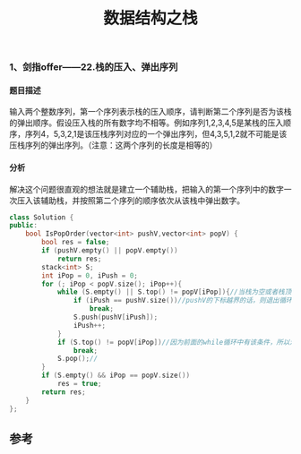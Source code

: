 ﻿---
layout: post
title: 数据结构之栈
---

### 1、剑指offer——22.栈的压入、弹出序列
#### 题目描述
输入两个整数序列，第一个序列表示栈的压入顺序，请判断第二个序列是否为该栈的弹出顺序。假设压入栈的所有数字均不相等。例如序列1,2,3,4,5是某栈的压入顺序，序列4，5,3,2,1是该压栈序列对应的一个弹出序列，但4,3,5,1,2就不可能是该压栈序列的弹出序列。（注意：这两个序列的长度是相等的）

#### 分析
解决这个问题很直观的想法就是建立一个辅助栈，把输入的第一个序列中的数字一次压入该辅助栈，并按照第二个序列的顺序依次从该栈中弹出数字。

```c++
class Solution {
public:
    bool IsPopOrder(vector<int> pushV,vector<int> popV) {
        bool res = false;
		if (pushV.empty() || popV.empty())
			return res;
		stack<int> S;		
		int iPop = 0, iPush = 0;
		for (; iPop < popV.size(); iPop++){
			while (S.empty() || S.top() != popV[iPop]){//当栈为空或者栈顶元素不是当前ipop指向的popV元素时，则向栈中补充元素
				if (iPush == pushV.size())//pushV的下标越界的话，则退出循环
					break;
				S.push(pushV[iPush]);
				iPush++;
			}
			if (S.top() != popV[iPop])//因为前面的while循环中有该条件，所以满足此条件的唯一原因是此时的iPush已经越界，隐含pushV中已经没有可补充的元素，但是此时的栈顶元素却不与输出序列当前考察元素相同
				break;
			S.pop();//
		}
		if (S.empty() && iPop == popV.size())
			res = true;
		return res;
    }
};
```


##  参考





